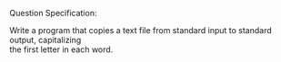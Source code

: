 Question Specification:  
  
Write a program that copies a text file from standard input to standard output, capitalizing  
the first letter in each word.
